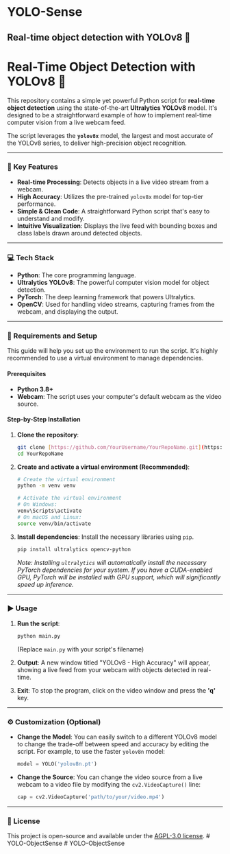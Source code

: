 
# YOLO-Sense
Real-time object detection with YOLOv8 🚀
---
# Real-Time Object Detection with YOLOv8 🚀

This repository contains a simple yet powerful Python script for **real-time object detection** using the state-of-the-art **Ultralytics YOLOv8** model. It's designed to be a straightforward example of how to implement real-time computer vision from a live webcam feed.

The script leverages the **`yolov8x`** model, the largest and most accurate of the YOLOv8 series, to deliver high-precision object recognition.

---

### 🌟 Key Features

* **Real-time Processing**: Detects objects in a live video stream from a webcam.
* **High Accuracy**: Utilizes the pre-trained `yolov8x` model for top-tier performance.
* **Simple & Clean Code**: A straightforward Python script that's easy to understand and modify.
* **Intuitive Visualization**: Displays the live feed with bounding boxes and class labels drawn around detected objects.

---

### 💻 Tech Stack

* **Python**: The core programming language.
* **Ultralytics YOLOv8**: The powerful computer vision model for object detection.
* **PyTorch**: The deep learning framework that powers Ultralytics.
* **OpenCV**: Used for handling video streams, capturing frames from the webcam, and displaying the output.

---

### 🔧 Requirements and Setup

This guide will help you set up the environment to run the script. It's highly recommended to use a virtual environment to manage dependencies.

#### Prerequisites
* **Python 3.8+**
* **Webcam**: The script uses your computer's default webcam as the video source.

#### Step-by-Step Installation

1.  **Clone the repository**:
    ```bash
    git clone [https://github.com/YourUsername/YourRepoName.git](https://github.com/YourUsername/YourRepoName.git)
    cd YourRepoName
    ```

2.  **Create and activate a virtual environment (Recommended)**:
    ```bash
    # Create the virtual environment
    python -m venv venv

    # Activate the virtual environment
    # On Windows:
    venv\Scripts\activate
    # On macOS and Linux:
    source venv/bin/activate
    ```

3.  **Install dependencies**: Install the necessary libraries using `pip`.
    ```bash
    pip install ultralytics opencv-python
    ```
    *Note: Installing `ultralytics` will automatically install the necessary PyTorch dependencies for your system. If you have a CUDA-enabled GPU, PyTorch will be installed with GPU support, which will significantly speed up inference.*

---

### ▶️ Usage

1.  **Run the script**:
    ```bash
    python main.py
    ```
    (Replace `main.py` with your script's filename)

2.  **Output**: A new window titled "YOLOv8 - High Accuracy" will appear, showing a live feed from your webcam with objects detected in real-time.

3.  **Exit**: To stop the program, click on the video window and press the **'q'** key.

---

### ⚙️ Customization (Optional)

* **Change the Model**: You can easily switch to a different YOLOv8 model to change the trade-off between speed and accuracy by editing the script. For example, to use the faster `yolov8n` model:
    ```python
    model = YOLO('yolov8n.pt') 
    ```

* **Change the Source**: You can change the video source from a live webcam to a video file by modifying the `cv2.VideoCapture()` line:
    ```python
    cap = cv2.VideoCapture('path/to/your/video.mp4')
    ```

---

### 📄 License

This project is open-source and available under the [AGPL-3.0 license](https://www.gnu.org/licenses/agpl-3.0.en.html).
#   Y O L O - O b j e c t S e n s e 
 
 #   Y O L O - O b j e c t S e n s e 
 
 